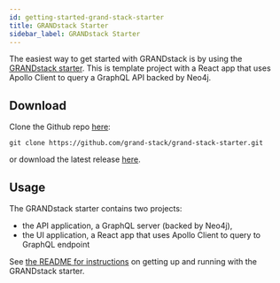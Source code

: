 ```yaml
---
id: getting-started-grand-stack-starter
title: GRANDstack Starter
sidebar_label: GRANDstack Starter
---
```


The easiest way to get started with GRANDstack is by using the [GRANDstack starter](https://github.com/grand-stack/grand-stack-starter). This is template project with a React app that uses Apollo Client to query a GraphQL API backed by Neo4j. 

## Download

Clone the Github repo [here](https://github.com/grand-stack/grand-stack-starter):

```
git clone https://github.com/grand-stack/grand-stack-starter.git
```

or download the latest release [here](https://github.com/grand-stack/grand-stack-starter/releases/download/0.0.1/grand-stack-starter.zip).

## Usage

The GRANDstack starter contains two projects:
 * the API application, a GraphQL  server (backed by Neo4j), 
 * the UI application, a React app that uses Apollo Client to query to GraphQL endpoint

See [the README for instructions](https://github.com/grand-stack/grand-stack-starter) on getting up and running with the GRANDstack starter.
